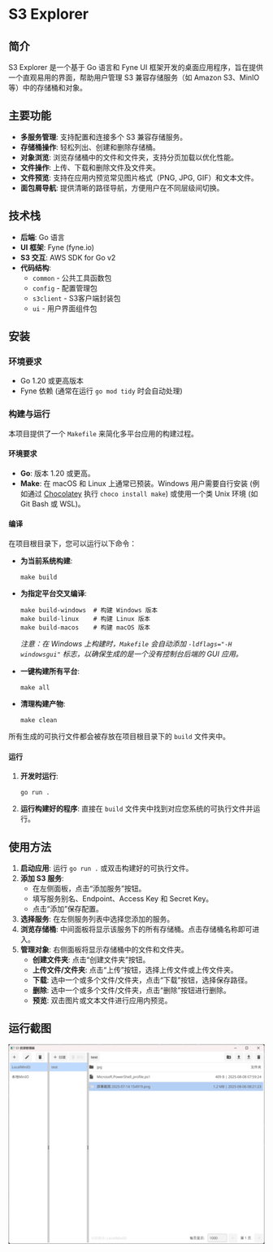 # S3 Explorer

## 简介

S3 Explorer 是一个基于 Go 语言和 Fyne UI 框架开发的桌面应用程序，旨在提供一个直观易用的界面，帮助用户管理 S3 兼容存储服务（如 Amazon S3、MinIO 等）中的存储桶和对象。

## 主要功能

*   **多服务管理**: 支持配置和连接多个 S3 兼容存储服务。
*   **存储桶操作**: 轻松列出、创建和删除存储桶。
*   **对象浏览**: 浏览存储桶中的文件和文件夹，支持分页加载以优化性能。
*   **文件操作**: 上传、下载和删除文件及文件夹。
*   **文件预览**: 支持在应用内预览常见图片格式（PNG, JPG, GIF）和文本文件。
*   **面包屑导航**: 提供清晰的路径导航，方便用户在不同层级间切换。

## 技术栈

*   **后端**: Go 语言
*   **UI 框架**: Fyne (fyne.io)
*   **S3 交互**: AWS SDK for Go v2
*   **代码结构**: 
    * `common` - 公共工具函数包
    * `config` - 配置管理包
    * `s3client` - S3客户端封装包
    * `ui` - 用户界面组件包

## 安装

### 环境要求

*   Go 1.20 或更高版本
*   Fyne 依赖 (通常在运行 `go mod tidy` 时会自动处理)

### 构建与运行

本项目提供了一个 `Makefile` 来简化多平台应用的构建过程。

#### 环境要求

*   **Go**: 版本 1.20 或更高。
*   **Make**: 在 macOS 和 Linux 上通常已预装。Windows 用户需要自行安装 (例如通过 [Chocolatey](https://chocolatey.org/install) 执行 `choco install make`) 或使用一个类 Unix 环境 (如 Git Bash 或 WSL)。

#### 编译

在项目根目录下，您可以运行以下命令：

- **为当前系统构建**:
  ```shell
  make build
  ```

- **为指定平台交叉编译**:
  ```shell
  make build-windows  # 构建 Windows 版本
  make build-linux    # 构建 Linux 版本
  make build-macos    # 构建 macOS 版本
  ```
  *注意：在 Windows 上构建时，`Makefile` 会自动添加 `-ldflags="-H windowsgui"` 标志，以确保生成的是一个没有控制台后端的 GUI 应用。*

- **一键构建所有平台**:
  ```shell
  make all
  ```

- **清理构建产物**:
  ```shell
  make clean
  ```

所有生成的可执行文件都会被存放在项目根目录下的 `build` 文件夹中。

#### 运行

1.  **开发时运行**:
    ```shell
    go run .
    ```
2.  **运行构建好的程序**:
    直接在 `build` 文件夹中找到对应您系统的可执行文件并运行。

## 使用方法

1.  **启动应用**: 运行 `go run .` 或双击构建好的可执行文件。
2.  **添加 S3 服务**:
    *   在左侧面板，点击“添加服务”按钮。
    *   填写服务别名、Endpoint、Access Key 和 Secret Key。
    *   点击“添加”保存配置。
3.  **选择服务**: 在左侧服务列表中选择您添加的服务。
4.  **浏览存储桶**: 中间面板将显示该服务下的所有存储桶。点击存储桶名称即可进入。
5.  **管理对象**: 右侧面板将显示存储桶中的文件和文件夹。
    *   **创建文件夹**: 点击“创建文件夹”按钮。
    *   **上传文件/文件夹**: 点击“上传”按钮，选择上传文件或上传文件夹。
    *   **下载**: 选中一个或多个文件/文件夹，点击“下载”按钮，选择保存路径。
    *   **删除**: 选中一个或多个文件/文件夹，点击“删除”按钮进行删除。
    *   **预览**: 双击图片或文本文件进行应用内预览。

## 运行截图 

![应用截图](assets/docs/运行截图1.png)
